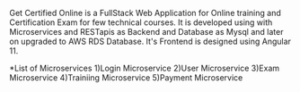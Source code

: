 Get Certified Online is a FullStack Web Application for Online training and Certification Exam for few technical courses. It is developed using with Microservices and RESTapis as Backend and Database as Mysql and later on upgraded to AWS RDS Database. It's Frontend is designed using Angular 11.

*List of Microservices 1)Login Microservice 2)User Microservice 3)Exam Microservice 4)Trainiing Microservice 5)Payment Microservice
